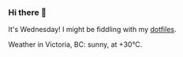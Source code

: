 ### Hi there :wave:

It's Wednesday! I might be fiddling with my [dotfiles](https://github.com/bewuethr/dotfiles).

Weather in Victoria, BC: sunny, at +30°C.
